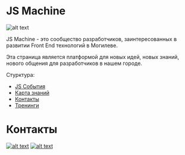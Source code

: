 # JS Machine

![alt text](https://github.com/js-machine/dashboard/blob/master/images/jsmachine-color%402x.png)

JS Machine - это сообщество разработчиков, заинтересованных в развитии Front End технологий в Могилеве.

Эта страница является платформой для новых идей, новых знаний, нового общения для разработчиков в нашем городе.

Стурктура:

 <ul>  
  <li><a href="https://github.com/js-machine/dashboard/blob/master/events/events.md">JS События</a></li>
  <li><a href="https://github.com/js-machine/dashboard/blob/master/knowledge-map/MAP.md">Карта знаний</a></li>
<!--   <li><a href="https://github.com/js-machine/dashboard/blob/master/technology/technology.md">Технологии</a></li> -->
  <li><a href="https://github.com/js-machine/dashboard/blob/master/history/history.md">Контакты</a></li>
  <li><a href="https://github.com/js-machine/dashboard/blob/master/trainings/trainings.md">Тренинги</a></li>
</ul>

# Контакты

[![alt text][1.2]][1]
[![alt text][2.1]][2]

[1.2]: http://i.imgur.com/tXSoThF.png (twitter)
[1]: https://twitter.com/js_machine_team
[2.1]: https://i.imgur.com/ZVD7prK.png (telegram)
[2]: https://t.me/js_machine
